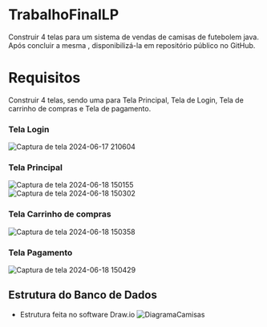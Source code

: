 # TrabalhoFinalLP
Construir 4 telas para um sistema de vendas de camisas de futebolem java. Após concluir a mesma , disponibilizá-la em repositório público no GitHub.
# Requisitos
Construir 4 telas, sendo uma para Tela Principal, Tela de Login, Tela de carrinho de compras e Tela de pagamento.

### Tela Login
![Captura de tela 2024-06-17 210604](https://github.com/Gabriel-Koch-Nunes/TrabalhoFinalLP/assets/160144370/83761e1a-7501-4059-a4e3-c6196d5d9d8f)
### Tela Principal
![Captura de tela 2024-06-18 150155](https://github.com/Gabriel-Koch-Nunes/TrabalhoFinalLP/assets/160144370/e59fde98-1269-48f0-81e8-c94ba9286f54)
![Captura de tela 2024-06-18 150302](https://github.com/Gabriel-Koch-Nunes/TrabalhoFinalLP/assets/160144370/ef46f0e6-6a1c-4bac-8f4d-4751885e178a)
### Tela Carrinho de compras
![Captura de tela 2024-06-18 150358](https://github.com/Gabriel-Koch-Nunes/TrabalhoFinalLP/assets/160144370/a026c3ec-6f13-4ade-9f9c-bf816974c39d)
### Tela Pagamento
![Captura de tela 2024-06-18 150429](https://github.com/Gabriel-Koch-Nunes/TrabalhoFinalLP/assets/160144370/d2be0d3e-3426-46dd-86c6-69589b6e4de1)

## Estrutura do Banco de Dados
- Estrutura feita no software Draw.io
![DiagramaCamisas](https://github.com/Gabriel-Koch-Nunes/TrabalhoFinalLP/assets/160144370/41337900-21b6-482d-b4a9-6df20de0999d)

